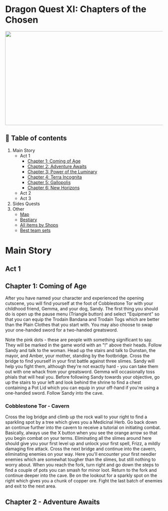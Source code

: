 # Dragon Quest XI: Chapters of the Chosen
<p align="center"><img src="img/chapter1/dq4.jpg" width="600"height="300"></p>

## 📖 Table of contents

1. Main Story
    - Act 1
      - [Chapter 1: Coming of Age](#chapter-1-Coming-of-Age)
      - [Chapter 2: Adventure Awaits](#chapter-2-Adventure-Awaits)
      - [Chapter 3: Power of the Luminary](#chapter-3-Power-of-the-Luminary)
      - [Chapter 4: Terra Incognita](#Chapter-4-Terra-Incognita)
      - [Chapter 5: Gallopolis](#Chapter-5-Gallopolis)
      - [Chapter 6: New Horizons](#Chapter-New-Horizons)
    - Act 2
    - Act 3
2. Sides Quests
3. Other
   - [Map](#map)
   - [Bestiary](#Bestiary)
   - [All items by Shops](All_items_by_Shops.md)
   - [Best team sets]()

# Main Story
## Act 1
## Chapter 1: Coming of Age
After you have named your character and experienced the opening cutscene, you will find yourself at the foot of Cobblestone Tor with your childhood friend, Gemma, and your dog, Sandy. The first thing you should do is open up the pause menu (Triangle button) and select "Equipment" so that you can equip the Trodain Bandana and Trodain Togs which are better than the Plain Clothes that you start with. You may also choose to swap your one-handed sword for a two-handed greatsword.

Note the pink dots - these are people with something significant to say. They will be marked in the game world with an "!" above their heads. Follow Sandy and talk to the woman. Head up the stairs and talk to Dunstan, the mayor, and Amber, your mother, standing by the footbridge. Cross the bridge to find yourself in your first battle against three slimes. Sandy will help you fight them, although they're not exactly hard - you can take them out with one whack from your greatsword. Gemma will occasionally toss phials that will heal you. Before following Sandy towards your objective, go up the stairs to your left and look behind the shrine to find a chest containing a Pot Lid which you can equip in your off-hand if you're using a one-handed sword. Follow Sandy into the cave.

### Cobblestone Tor - Cavern
Cross the log bridge and climb up the rock wall to your right to find a sparkling spot by a tree which gives you a Medicinal Herb. Go back down an continue further into the cavern to receive a tutorial on initiating combat. Basically, always use the X button when you see the orange arrow so that you begin combat on your terms. Eliminating all the slimes around here should give you your first level up and unlock your first spell, Frizz, a mildly damaging fire attack. Cross the next bridge and continue into the cavern, eliminating enemies on your way. Here you'll encounter your first needler enemies which are somewhat tougher than the slimes, but still nothing to worry about. When you reach the fork, turn right and go down the steps to find a couple of pots you can smash for minor loot. Return to the fork and continue deeper into the cave. Be on the lookout for a sparkly spot on the right which gives you a chunk of copper ore. Fight the last batch of enemies and exit to the next area.

## Chapter 2 - Adventure Awaits
